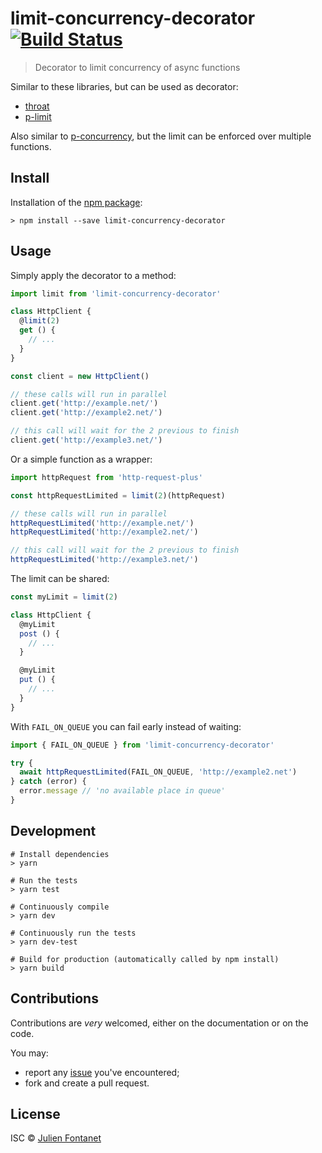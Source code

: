 # limit-concurrency-decorator [![Build Status](https://travis-ci.org/JsCommunity/limit-concurrency-decorator.png?branch=master)](https://travis-ci.org/JsCommunity/limit-concurrency-decorator)

> Decorator to limit concurrency of async functions

Similar to these libraries, but can be used as decorator:

- [throat](https://github.com/ForbesLindesay/throat)
- [p-limit](https://github.com/sindresorhus/p-limit)

Also similar to
[p-concurrency](https://github.com/kaelzhang/p-concurrency), but the
limit can be enforced over multiple functions.

## Install

Installation of the [npm package](https://npmjs.org/package/limit-concurrency-decorator):

```
> npm install --save limit-concurrency-decorator
```

## Usage

Simply apply the decorator to a method:

```js
import limit from 'limit-concurrency-decorator'

class HttpClient {
  @limit(2)
  get () {
    // ...
  }
}

const client = new HttpClient()

// these calls will run in parallel
client.get('http://example.net/')
client.get('http://example2.net/')

// this call will wait for the 2 previous to finish
client.get('http://example3.net/')
```

Or a simple function as a wrapper:

```js
import httpRequest from 'http-request-plus'

const httpRequestLimited = limit(2)(httpRequest)

// these calls will run in parallel
httpRequestLimited('http://example.net/')
httpRequestLimited('http://example2.net/')

// this call will wait for the 2 previous to finish
httpRequestLimited('http://example3.net/')
```

The limit can be shared:

```js
const myLimit = limit(2)

class HttpClient {
  @myLimit
  post () {
    // ...
  }

  @myLimit
  put () {
    // ...
  }
}
```

With `FAIL_ON_QUEUE` you can fail early instead of waiting:

```js
import { FAIL_ON_QUEUE } from 'limit-concurrency-decorator'

try {
  await httpRequestLimited(FAIL_ON_QUEUE, 'http://example2.net')
} catch (error) {
  error.message // 'no available place in queue'
}
```

## Development

```
# Install dependencies
> yarn

# Run the tests
> yarn test

# Continuously compile
> yarn dev

# Continuously run the tests
> yarn dev-test

# Build for production (automatically called by npm install)
> yarn build
```

## Contributions

Contributions are *very* welcomed, either on the documentation or on
the code.

You may:

- report any [issue](https://github.com/JsCommunity/limit-concurrency-decorator/issues)
  you've encountered;
- fork and create a pull request.

## License

ISC © [Julien Fontanet](https://github.com/julien-f)
